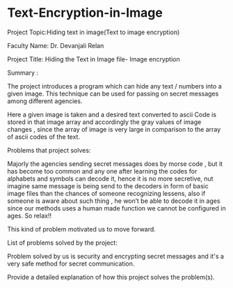 # Text-Encryption-in-Image

Project Topic:Hiding text in image(Text to image encryption)

Faculty Name: Dr. Devanjali Relan

Project Title: Hiding the Text in Image file- Image encryption

Summary :

The project introduces a program which can hide any text / numbers into a given image. This technique can be used for passing on secret messages among different agencies.

Here a given image is taken and a desired text converted to ascii Code is stored in that image array and accordingly the gray values of image changes , since the array of image is very large in comparison to the array of ascii codes of the text.



Problems that project solves:

Majorly the agencies sending secret messages does by morse code , but it has become too common and any one after learning the codes for alphabets and symbols can decode it, hence it is no more secretive, nut imagine same message is being send to the decoders in form of basic image files than the chances of someone recognizing lessens, also if someone is aware about such thing , he won’t be able to decode it in ages since our methods uses a human made function we cannot be configured in ages. So relax!!

This kind of problem motivated us to move forward.


List of problems solved by the project:

Problem solved by us is security and encrypting secret messages and it's a very safe method for secret communication.

Provide a detailed explanation of how this project solves the problem(s).

